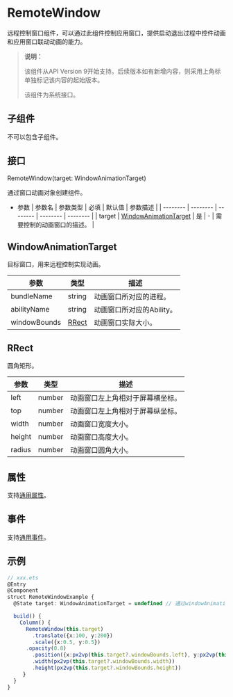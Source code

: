 # RemoteWindow

远程控制窗口组件，可以通过此组件控制应用窗口，提供启动退出过程中控件动画和应用窗口联动动画的能力。

>  **说明：**
>  
>  该组件从API Version 9开始支持。后续版本如有新增内容，则采用上角标单独标记该内容的起始版本。
>
>  该组件为系统接口。

## 子组件

不可以包含子组件。

## 接口

RemoteWindow(target: WindowAnimationTarget)

通过窗口动画对象创建组件。

- 参数
  | 参数名 | 参数类型 | 必填 | 默认值 | 参数描述 |
  | -------- | -------- | -------- | -------- | -------- |
  | target | [WindowAnimationTarget](#windowanimationtarget) | 是 | - | 需要控制的动画窗口的描述。 |

## WindowAnimationTarget
目标窗口，用来远程控制实现动画。

| 参数      | 类型     | 描述 |
| ------- | ------ | ----------------------- |
| bundleName  | string | 动画窗口所对应的进程。|
| abilityName | string | 动画窗口所对应的Ability。|
| windowBounds | [RRect](#rrect) | 动画窗口实际大小。|

## RRect
圆角矩形。

| 参数      | 类型     | 描述 |
| ------- | ------ | ----------------------- |
| left  | number | 动画窗口左上角相对于屏幕横坐标。|
| top | number | 动画窗口左上角相对于屏幕纵坐标。|
| width | number | 动画窗口宽度大小。|
| height | number | 动画窗口高度大小。|
| radius | number | 动画窗口圆角大小。|

## 属性

支持[通用属性](ts-universal-attributes-size.md)。

## 事件

支持[通用事件](ts-universal-events-click.md)。

## 示例

```ts
// xxx.ets
@Entry
@Component
struct RemoteWindowExample {
  @State target: WindowAnimationTarget = undefined // 通过windowAnimationManager获取

  build() {
    Column() {
      RemoteWindow(this.target)
      	.translate({x:100, y:200})
      	.scale({x:0.5, y:0.5})
      .opacity(0.8)
      	.position({x:px2vp(this.target?.windowBounds.left), y:px2vp(this.target?.windowBounds.top)})
      	.width(px2vp(this.target?.windowBounds.width))
      	.height(px2vp(this.target?.windowBounds.height))
     }
  }
}
```